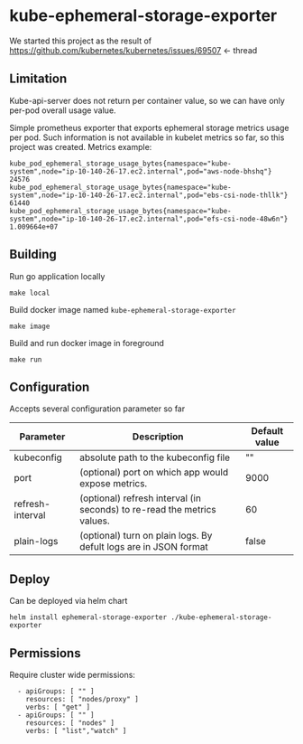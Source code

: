 # kube-ephemeral-storage-exporter


We started this project as the result of https://github.com/kubernetes/kubernetes/issues/69507 <- thread


## Limitation

Kube-api-server does not return per container value, so we сan have only per-pod overall usage value.

Simple prometheus exporter that exports ephemeral storage metrics usage per pod. Such information is not available in kubelet metrics so far, so this project was created. 
Metrics example: 
```
kube_pod_ephemeral_storage_usage_bytes{namespace="kube-system",node="ip-10-140-26-17.ec2.internal",pod="aws-node-bhshq"} 24576
kube_pod_ephemeral_storage_usage_bytes{namespace="kube-system",node="ip-10-140-26-17.ec2.internal",pod="ebs-csi-node-thllk"} 61440
kube_pod_ephemeral_storage_usage_bytes{namespace="kube-system",node="ip-10-140-26-17.ec2.internal",pod="efs-csi-node-48w6n"} 1.009664e+07
```

## Building
Run go application locally
```
make local
```
Build docker image named `kube-ephemeral-storage-exporter`
```
make image
```
Build and run docker image in foreground
```
make run
```
## Configuration
Accepts several configuration parameter so far

| Parameter        | Description                                                             | Default value |
|------------------|-------------------------------------------------------------------------|---------------|
| kubeconfig       | absolute path to the kubeconfig file                                    | ""            |
| port             | (optional) port on which app would expose metrics.                      | 9000          |
| refresh-interval | (optional) refresh interval (in seconds) to re-read the metrics values. | 60            |
| plain-logs       | (optional) turn on plain logs. By defult logs are in JSON format        | false         |

## Deploy

Can be deployed via helm chart

```
helm install ephemeral-storage-exporter ./kube-ephemeral-storage-exporter
```

## Permissions

Require cluster wide permissions:
```
  - apiGroups: [ "" ]
    resources: [ "nodes/proxy" ]
    verbs: [ "get" ]
  - apiGroups: [ "" ]
    resources: [ "nodes" ]
    verbs: [ "list","watch" ]
```